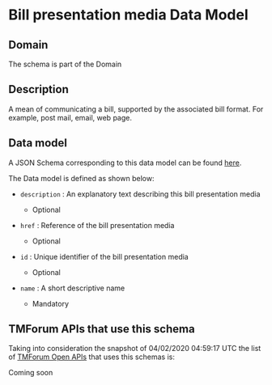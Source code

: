 # Bill presentation media Data Model

## Domain

The  schema is part of the  Domain

## Description

A mean of communicating a bill, supported by the associated bill format. For example, post mail, email, web page.

## Data model

A JSON Schema corresponding to this data model can be found
[here](https://github.com/tmforum-rand/schemas/blob/candidates/Customer/BillPresentationMedia.schema.json).

The Data model is defined as shown below:

- `description` : An explanatory text describing this bill presentation media

  - Optional


- `href` : Reference of the bill presentation media

  - Optional


- `id` : Unique identifier of the bill presentation media

  - Optional


- `name` : A short descriptive name

  - Mandatory






## TMForum APIs that use this schema

Taking into consideration the snapshot of 04/02/2020 04:59:17 UTC the list of [TMForum Open APIs](https://www.tmforum.org/open-apis/) that uses this schemas is:

Coming soon